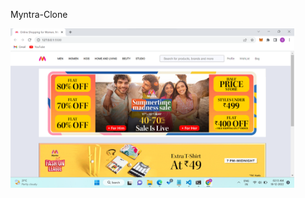 
Myntra-Clone

<img  width=90% alt="WebSite" src="https://github.com/ShubhamSShinde-U/Myntra-Clone/blob/main/full-web.png">
